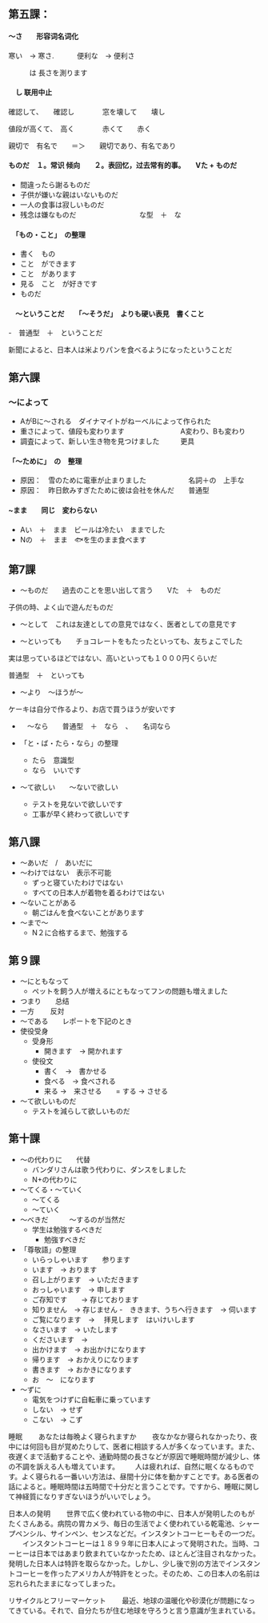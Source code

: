 
## 第五課：

#### 〜さ　　形容词名词化

寒い　→  寒さ.  　　　便利な　→ 便利さ


　　　は
長さを測ります

#### 　し       联用中止

確認して、　　確認し　　　　窓を壊して　　壊し

値段が高くて、　高く　　　　赤くて　　赤く

親切で　有名で　　＝＞　　親切であり、有名であり

#### ものだ　１。常识 倾向　　２。表回忆，过去常有的事。　　Vた + ものだ

- 間違ったら謝るものだ
- 子供が嫌いな親はいないものだ
- 一人の食事は寂しいものだ
- 残念は嫌なものだ　　　　　　　　　な型　＋　な

#### 　「もの・こと」　の整理　　

- 書く　もの　　
- こと　ができます
- こと　があります
- 見る　こと　が好きです
- ものだ

#### 　〜ということだ　　「〜そうだ」　よりも硬い表見　書くこと

-　普通型　＋　ということだ

新聞によると、日本人は米よりパンを食べるようになったということだ


## 第六課

### 〜によって

- AがBに〜される　ダイナマイトがねーベルによって作られた
- 重さによって、値段も変わります　　　　　　　　A変わり、Bも変わり
- 調査によって、新しい生き物を見つけました　　　更具　

#### 「〜ために」　の　整理

- 原因：　雪のために電車が止まりました　　　　　　名詞＋の　上手な　　
- 原因：　昨日飲みすぎたために彼は会社を休んだ　　普通型

####  ~まま　　同じ　変わらない

- Aい　＋　まま　ビールは冷たい　ままでした
- Nの　＋　まま　🐟を生のまま食べます

## 第7課

- 〜ものだ　　過去のことを思い出して言う　　Vた　＋　ものだ

子供の時、よく山で遊んだものだ

- 〜として　これは友達としての意見ではなく、医者としての意見です

- 〜といっても　　チョコレートをもたったといっても、友ちょこでした

実は思っているほどではない、高いといっても１０００円くらいだ

普通型　＋　といっても

- 〜より　〜ほうが〜

ケーキは自分で作るより、お店で買うほうが安いです

- 　〜なら　　普通型　＋　なら　、　　名词なら
　　
- 「と・ば・たら・なら」の整理
  - たら　意識型
  - なら　いいです

- 〜て欲しい　　〜ないで欲しい
  - テストを見ないで欲しいです
  - 工事が早く終わって欲しいです

## 第八課
- 〜あいだ　/　あいだに
- 〜わけではない　表示不可能
  - ずっと寝ていたわけではない
  - すべての日本人が着物を着るわけではない
- 〜ないことがある
  - 朝ごはんを食べないことがあります
- 〜まで〜
  - N２に合格するまで、勉強する

## 第９課
- 〜にともなって
  - ペットを飼う人が増えるにともなってフンの問題も増えました
- つまり　　总结
- 一方   　　反対
- 〜である　　レポートを下記のとき
- 使役受身　
  - 受身形
    - 開きます　→  開かれます
  - 使役文
    - 書く　→　書かせる
    - 食べる　-> 食べされる
    - 来る ->　来させる　　= する → させる
- 〜て欲しいものだ
  - テストを減らして欲しいものだ
　
## 第十課
- 〜の代わりに　　代替
  - バンダリさんは歌う代わりに、ダンスをしました
  - N+の代わりに　　
- 〜てくる・〜ていく
  - 〜てくる　　
  - 〜ていく　
- 〜べきだ　　　〜するのが当然だ
  - 学生は勉強するべきだ
    - 勉強すべきだ
- 「尊敬語」の整理
  - いらっしゃいます　　参ります
  - います　→ おります
  - 召し上がります　→ いただきます
  - おっしゃいます　→ 申します
  - ご存知です　　→ 存じております
  - 知りません　→ 存じません
  -　ききます、うちへ行きます　→ 伺います
  - ご覧になります　→ 　拝見します　はいけいします
  - なさいます　→ いたします
  - くださいます　→ 
  - 出かけます　→ お出かけになります
  - 帰ります　→ おかえりになります
  - 書きます　→ おかきになります
  - お　〜　になります
- 〜ずに　
  - 電気をつけずに自転車に乗っています
  - しない　→ せず
  - こない　→ こず



睡眠
　　あなたは毎晩よく寝られますか
　　夜なかなか寝られなかったり、夜中には何回も目が覚めたりして、医者に相談する人が多くなっています。また、夜遅くまで活動することや、通勤時間の長さなどが原因で睡眠時間が減少し、体の不調を訴える人も増えています。
　　人は疲れれば、自然に眠くなるものです。よく寝られる一番いい方法は、昼間十分に体を動かすことです。ある医者の話によると。睡眠時間は五時間で十分だと言うことです。ですから、睡眠に関して神経質になりすぎないほうがいいでしょう。

日本人の発明
　　世界で広く使われている物の中に、日本人が発明したのもがたくさんある。病院の胃カメラ、毎日の生活でよく使われている乾電池、シャープペンシル、サインペン、センスなどだ。インスタントコーヒーもその一つだ。
　　インスタントコーヒーは１８９９年に日本人によって発明された。当時、コーヒーは日本ではあまり飲まれていなかったため、ほとんど注目されなかった。発明した日本人は特許を取らなかった。しかし、少し後で別の方法でインスタントコーヒーを作ったアメリカ人が特許をとった。そのため、この日本人の名前は忘れられたままになってしまった。

リサイクルとフリーマーケット
　　最近、地球の温暖化や砂漠化が問題になってきている。それで、自分たちが住む地球を守ろうと言う意識が生まれている。



